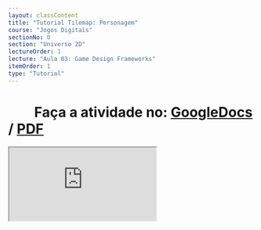 ```yaml
---
layout: classContent
title: "Tutorial Tilemap: Personagem"
course: "Jogos Digitais"
sectionNo: 0
section: "Universo 2D"
lectureOrder: 1
lecture: "Aula 03: Game Design Frameworks"
itemOrder: 1
type: "Tutorial"
---
```


# &nbsp;&nbsp;&nbsp;&nbsp;&nbsp;&nbsp;&nbsp;&nbsp;Faça a atividade no: [GoogleDocs](https://docs.google.com/document/d/1zzOKtX1c-IZJ2oBAXL19HXydQc-TEqBpDLKE-iTXAhQ/edit?usp=sharing) / [PDF](https://docs.google.com/document/d/1zzOKtX1c-IZJ2oBAXL19HXydQc-TEqBpDLKE-iTXAhQ/export?format=pdf&usp=sharing&ouid=116972197927145487361&rtpof=true&sd=true)


<iframe src="https://docs.google.com/document/d/e/2PACX-1vTB1fS00aTj1eAESO81SVupTs-Tuo9aZkl8FGE9D8r1LLVorF-x5RPHxK6vnaUQjiAgG8BbFujhJig8/pub?embedded=true"></iframe>
